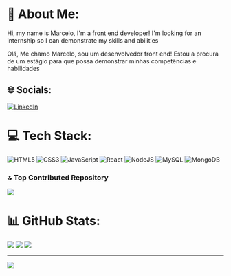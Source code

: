 # 💫 About Me:

Hi, my name is Marcelo, I'm a front end developer! I'm looking for an internship so I can demonstrate my skills and abilities<br>


Olá, Me chamo Marcelo, sou um desenvolvedor front end! Estou a procura de um estágio para que possa demonstrar minhas competências e habilidades<br>



## 🌐 Socials:
[![LinkedIn](https://img.shields.io/badge/LinkedIn-%230077B5.svg?logo=linkedin&logoColor=white)](https://linkedin.com/in/https://www.linkedin.com/in/marcelo-g-mesquita/) 

# 💻 Tech Stack:
![HTML5](https://img.shields.io/badge/html5-%23E34F26.svg?style=for-the-badge&logo=html5&logoColor=white) ![CSS3](https://img.shields.io/badge/css3-%231572B6.svg?style=for-the-badge&logo=css3&logoColor=white) ![JavaScript](https://img.shields.io/badge/javascript-%23323330.svg?style=for-the-badge&logo=javascript&logoColor=%23F7DF1E) ![React](https://img.shields.io/badge/react-%2320232a.svg?style=for-the-badge&logo=react&logoColor=%2361DAFB) ![NodeJS](https://img.shields.io/badge/node.js-6DA55F?style=for-the-badge&logo=node.js&logoColor=white) ![MySQL](https://img.shields.io/badge/mysql-%2300000f.svg?style=for-the-badge&logo=mysql&logoColor=white) ![MongoDB](https://img.shields.io/badge/MongoDB-%234ea94b.svg?style=for-the-badge&logo=mongodb&logoColor=white)

### 🔝 Top Contributed Repository
![](https://github-contributor-stats.vercel.app/api?username=MrMesquita&limit=5&theme=nord&combine_all_yearly_contributions=true)

# 📊 GitHub Stats:
![](https://github-readme-stats.vercel.app/api?username=MrMesquita&theme=nord&hide_border=false&include_all_commits=true&count_private=true)
![](https://github-readme-streak-stats.herokuapp.com/?user=MrMesquita&theme=nord&hide_border=false)
![](https://github-readme-stats.vercel.app/api/top-langs/?username=MrMesquita&theme=nord&hide_border=false&include_all_commits=true&count_private=true&layout=compact)



---
[![](https://visitcount.itsvg.in/api?id=MrMesquita&icon=2&color=1)](https://visitcount.itsvg.in)

<!-- Proudly created with GPRM ( https://gprm.itsvg.in ) -->

